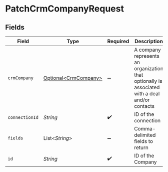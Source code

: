 # PatchCrmCompanyRequest


## Fields

| Field                                                                                          | Type                                                                                           | Required                                                                                       | Description                                                                                    |
| ---------------------------------------------------------------------------------------------- | ---------------------------------------------------------------------------------------------- | ---------------------------------------------------------------------------------------------- | ---------------------------------------------------------------------------------------------- |
| `crmCompany`                                                                                   | [Optional\<CrmCompany>](../../models/shared/CrmCompany.md)                                     | :heavy_minus_sign:                                                                             | A company represents an organization that optionally is associated with a deal and/or contacts |
| `connectionId`                                                                                 | *String*                                                                                       | :heavy_check_mark:                                                                             | ID of the connection                                                                           |
| `fields`                                                                                       | List\<*String*>                                                                                | :heavy_minus_sign:                                                                             | Comma-delimited fields to return                                                               |
| `id`                                                                                           | *String*                                                                                       | :heavy_check_mark:                                                                             | ID of the Company                                                                              |